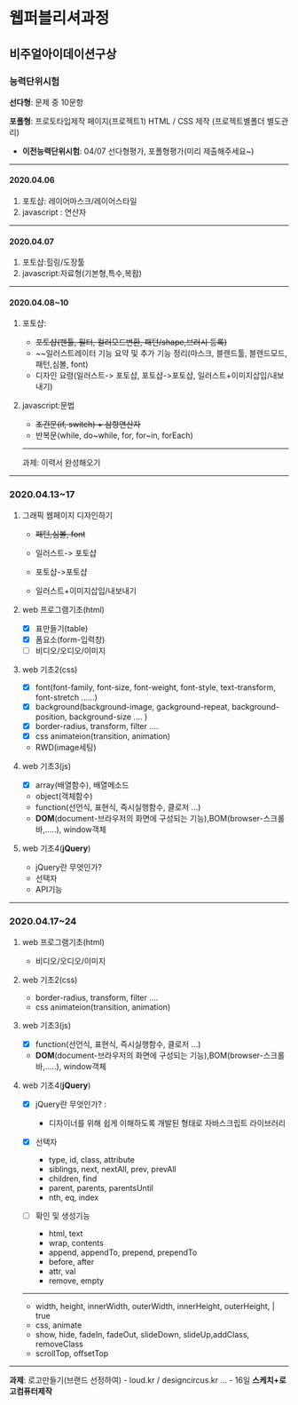 # 웹퍼블리셔과정

## 비주얼아이데이션구상

### 능력단위시험

**선다형**: 문제 중 10문항

**포폴형**: 프로토타입제작 페이지(프로젝트1) HTML / CSS 제작 (프로젝트별폴더 별도관리)

- **이전능력단위시험**: 04/07 선다형평가, 포폴형평가(미리 제출해주세요~)

---

#### 2020.04.06

1. 포토샵: 레이어마스크/레이어스타일
2. javascript : 연산자

---

#### 2020.04.07

1. 포토샵:힐링/도장툴
2. javascript:자료형(기본형,특수,복홥)

---

#### 2020.04.08~10

1. 포토샵: 
   - ~~포토샵(펜툴, 필터, 컬러모드변환, 패턴/shape,브러시 등록)~~
   - ~~일러스트레이터 기능 요약 및 추가 기능 정리(마스크, 블렌드툴, 블렌드모드, 패턴,심볼, font)
   - 디자인 요령(일러스트-> 포토샵, 포토샵->포토샵, 일러스트+이미지삽입/내보내기)
   
2. javascript:문법
   - ~~조건문(if, switch) + 삼항연산자~~
   - 반복문(while, do~while, for, for~in, forEach)
   
   ---
   
   과제: 이력서 완성해오기

---

### 2020.04.13~17

1. 그래픽 웹페이지 디자인하기 

   - ~~패턴,심볼, font~~

   - 일러스트-> 포토샵
   - 포토샵->포토샵
   - 일러스트+이미지삽입/내보내기

2. web 프로그램기초(html)
   - [x] 표만들기(table)
   - [x] 폼요소(form-입력창)
   - [ ] 비디오/오디오/이미지

3. web 기초2(css)
   - [x] font(font-family, font-size, font-weight, font-style, text-transform, font-stretch ......)
   - [x] background(background-image, gackground-repeat, background-position, background-size .... )
   - [x] border-radius, transform, filter ....
   - [x] css animateion(transition, animation)
   - RWD(image세팅)

4. web 기초3(js)
   - [x] array(배열함수), 배열메소드
   - object(객체함수)
   - function(선언식, 표현식, 즉시실행함수, 클로저 ...)
   - **DOM**(document-브라우저의 화면에 구성되는 기능),BOM(browser-스크롤바,.....), window객체

5. web 기초4(**jQuery**)
   - jQuery란 무엇인가?
   - 선택자
   - API기능

---

### 2020.04.17~24

1. web 프로그램기초(html)
   
   - 비디오/오디오/이미지
2. web 기초2(css)
   - border-radius, transform, filter ....
   - css animateion(transition, animation)
3. web 기초3(js)
   - [x] function(선언식, 표현식, 즉시실행함수, 클로저 ...)
   - **DOM**(document-브라우저의 화면에 구성되는 기능),BOM(browser-스크롤바,.....), window객체
4. web 기초4(**jQuery**)
   - [x] jQuery란 무엇인가? : 

     - 디자이너를 위해 쉽게 이해하도록 개발된 형태로 자바스크립트 라이브러리

   - [x] 선택자 

     - type, id, class, attribute
     - siblings, next, nextAll, prev, prevAll
     - children, find
     - parent, parents, parentsUntil
     - nth, eq, index

   - [ ] 확인 및 생성기능

     - html, text
     - wrap, contents
     - append, appendTo, prepend, prependTo
     - before, after
     - attr, val
     - remove, empty

   - -------------------------------------------------------------------

     - width, height, innerWidth, outerWidth, innerHeight, outerHeight, | true
     - css, animate
     - show, hide, fadeIn, fadeOut, slideDown, slideUp,addClass, removeClass
     - scrollTop, offsetTop

---

**과제**: 로고만들기(브랜드 선정하여) - loud.kr / designcircus.kr ...   - 16일 **스케치+로고컴퓨터제작**





